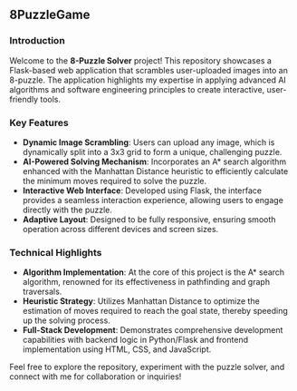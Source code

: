 ## 8PuzzleGame

### Introduction
Welcome to the **8-Puzzle Solver** project! This repository showcases a Flask-based web application that scrambles user-uploaded images into an 8-puzzle. The application highlights my expertise in applying advanced AI algorithms and software engineering principles to create interactive, user-friendly tools.

### Key Features
- **Dynamic Image Scrambling**: Users can upload any image, which is dynamically split into a 3x3 grid to form a unique, challenging puzzle.
- **AI-Powered Solving Mechanism**: Incorporates an A* search algorithm enhanced with the Manhattan Distance heuristic to efficiently calculate the minimum moves required to solve the puzzle.
- **Interactive Web Interface**: Developed using Flask, the interface provides a seamless interaction experience, allowing users to engage directly with the puzzle.
- **Adaptive Layout**: Designed to be fully responsive, ensuring smooth operation across different devices and screen sizes.

### Technical Highlights
- **Algorithm Implementation**: At the core of this project is the A* search algorithm, renowned for its effectiveness in pathfinding and graph traversals.
- **Heuristic Strategy**: Utilizes Manhattan Distance to optimize the estimation of moves required to reach the goal state, thereby speeding up the solving process.
- **Full-Stack Development**: Demonstrates comprehensive development capabilities with backend logic in Python/Flask and frontend implementation using HTML, CSS, and JavaScript.

Feel free to explore the repository, experiment with the puzzle solver, and connect with me for collaboration or inquiries!

